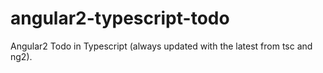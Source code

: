 # angular2-typescript-todo
Angular2 Todo in Typescript (always updated with the latest from tsc and ng2).
